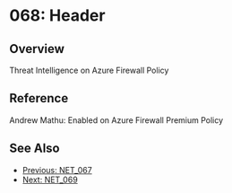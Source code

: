 ﻿# 068: Header
## Overview
Threat Intelligence on Azure Firewall Policy

## Reference
Andrew Mathu: Enabled on Azure Firewall Premium Policy

## See Also
- [Previous: NET_067](NET_067.md)
- [Next: NET_069](NET_069.md)
